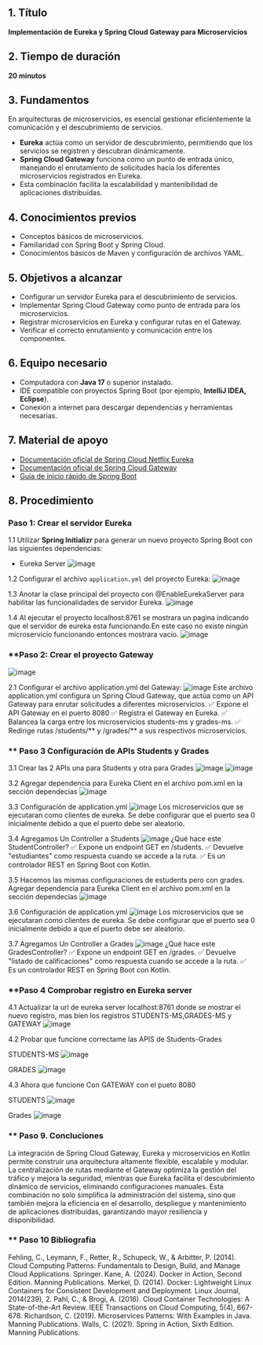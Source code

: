## 1. Título
**Implementación de Eureka y Spring Cloud Gateway para Microservicios**

## 2. Tiempo de duración
**20 minutos**

## 3. Fundamentos
En arquitecturas de microservicios, es esencial gestionar eficientemente la comunicación y el descubrimiento de servicios.  
- **Eureka** actúa como un servidor de descubrimiento, permitiendo que los servicios se registren y descubran dinámicamente.  
- **Spring Cloud Gateway** funciona como un punto de entrada único, manejando el enrutamiento de solicitudes hacia los diferentes microservicios registrados en Eureka.  
- Esta combinación facilita la escalabilidad y mantenibilidad de aplicaciones distribuidas.  

## 4. Conocimientos previos
- Conceptos básicos de microservicios.
- Familiaridad con Spring Boot y Spring Cloud.
- Conocimientos básicos de Maven y configuración de archivos YAML.

## 5. Objetivos a alcanzar
- Configurar un servidor Eureka para el descubrimiento de servicios.
- Implementar Spring Cloud Gateway como punto de entrada para los microservicios.
- Registrar microservicios en Eureka y configurar rutas en el Gateway.
- Verificar el correcto enrutamiento y comunicación entre los componentes.

## 6. Equipo necesario
- Computadora con **Java 17** o superior instalado.
- IDE compatible con proyectos Spring Boot (por ejemplo, **IntelliJ IDEA, Eclipse**).
- Conexión a internet para descargar dependencias y herramientas necesarias.

## 7. Material de apoyo
- [Documentación oficial de Spring Cloud Netflix Eureka](https://cloud.spring.io/spring-cloud-netflix/)
- [Documentación oficial de Spring Cloud Gateway](https://spring.io/projects/spring-cloud-gateway)
- [Guía de inicio rápido de Spring Boot](https://spring.io/quickstart)

## 8. Procedimiento

### **Paso 1: Crear el servidor Eureka**
1.1 Utilizar **Spring Initializr** para generar un nuevo proyecto Spring Boot con las siguientes dependencias:
   - Eureka Server
  ![image](https://github.com/user-attachments/assets/d1632d31-52df-45b8-804d-18d0305cdc9a)

1.2 Configurar el archivo `application.yml` del proyecto Eureka:
![image](https://github.com/user-attachments/assets/6635cce2-7313-4b29-854e-fed61f4bbf24)

1.3 Anotar la clase principal del proyecto con @EnableEurekaServer para habilitar las funcionalidades de servidor Eureka.
![image](https://github.com/user-attachments/assets/e47345cc-9971-4c6f-8c19-b77d832542e0)

1.4 Al ejecutar el proyecto localhost:8761 se mostrara un pagina indicando que el servidor de eureka esta funcionando.En este caso no existe ningún microservicio funcionando entonces mostrara vacío.
![image](https://github.com/user-attachments/assets/0b09356b-53b6-4d46-8335-10bba2f80661)

### **Paso 2: Crear el proyecto Gateway
![image](https://github.com/user-attachments/assets/a826d736-81d1-446d-b706-901d0d7ffc73)

2.1 Configurar el archivo application.yml del Gateway:
![image](https://github.com/user-attachments/assets/d85bb5b3-5111-4473-a326-5ee3b1c4e8e4)
Este archivo application.yml configura un Spring Cloud Gateway, que actúa como un API Gateway para enrutar solicitudes a diferentes microservicios.
✅ Expone el API Gateway en el puerto 8080
✅ Registra el Gateway en Eureka.
✅ Balancea la carga entre los microservicios students-ms y grades-ms.
✅ Redirige rutas /students/** y /grades/** a sus respectivos microservicios.

### ** Paso 3  Configuración de APIs Students y Grades

3.1 Crear las 2 APIs una para  Students y otra para Grades
![image](https://github.com/user-attachments/assets/a0b42e44-d6a2-4ac6-9795-8df192bf96bc)
![image](https://github.com/user-attachments/assets/114d6bea-1ad9-48bf-900c-43810a59cdba)

3.2 Agregar dependencia para Eureka Client en el archivo pom.xml en la sección dependecias
![image](https://github.com/user-attachments/assets/d1879887-0a9d-4f58-8c55-b9ee5072f96a)

3.3 Configuración de application.yml
![image](https://github.com/user-attachments/assets/095981ce-691f-4b31-b6d2-112b0243d024)
Los microservicios que se ejecutaran como clientes de eureka. Se debe configurar que el puerto sea 0 inicialmente debido a que el puerto debe ser aleatorio.

3.4 Agregamos Un Controller a Students 
![image](https://github.com/user-attachments/assets/d3ddc102-73b7-4e45-8715-8e1ed855c436)
¿Qué hace este StudentController?
✅ Expone un endpoint GET en /students.
✅ Devuelve "estudiantes" como respuesta cuando se accede a la ruta.
✅ Es un controlador REST en Spring Boot con Kotlin.

3.5  Hacemos las mismas configuraciones de estudents pero con grades. Agregar dependencia para Eureka Client en el archivo pom.xml en la sección dependecias
![image](https://github.com/user-attachments/assets/e8394c3a-92e0-4f33-af3d-c575a085dc85)

3.6 Configuración de application.yml 
![image](https://github.com/user-attachments/assets/89f1bb83-80e7-4f77-a172-3f1cc8a293f6)
Los microservicios que se ejecutaran como clientes de eureka. Se debe configurar que el puerto sea 0 inicialmente debido a que el puerto debe ser aleatorio.

3.7 Agregamos Un Controller a Grades 
![image](https://github.com/user-attachments/assets/a9c6ab19-3ed5-442f-83b6-d9340ce0f13a)
¿Qué hace este GradesController?
✅ Expone un endpoint GET en /grades.
✅ Devuelve "listado de calificaciones" como respuesta cuando se accede a la ruta.
✅ Es un controlador REST en Spring Boot con Kotlin.

### **Paso 4 Comprobar registro en Eureka server

4.1 Actualizar la url de eureka server localhost:8761 donde se mostrar el nuevo registro, mas bien los registros STUDENTS-MS,GRADES-MS y GATEWAY
![image](https://github.com/user-attachments/assets/e57dfc73-8f40-49ff-a7f6-64418f347973)

4.2 Probar que funcione correctame las APIS de Students-Grades 

STUDENTS-MS
![image](https://github.com/user-attachments/assets/5e21753a-69a1-4c9d-ae54-c87548de3b4e)

GRADES
![image](https://github.com/user-attachments/assets/2b1c47dc-58e6-4f0e-92e5-a6752b0847f0)

4.3 Ahora que funcione Con GATEWAY con el pueto 8080

STUDENTS
![image](https://github.com/user-attachments/assets/6e503694-798f-4322-972f-6961ca489afd)

Grades
![image](https://github.com/user-attachments/assets/305d9d69-daa7-46f0-b79c-6beb1e89ed78)

### ** Paso 9. Concluciones
La integración de Spring Cloud Gateway, Eureka y microservicios en Kotlin permite construir una arquitectura altamente flexible, escalable y modular.
La centralización de rutas mediante el Gateway optimiza la gestión del tráfico y mejora la seguridad, mientras que Eureka facilita el descubrimiento dinámico de servicios, eliminando configuraciones manuales.
Esta combinación no solo simplifica la administración del sistema, sino que también mejora la eficiencia en el desarrollo, despliegue y mantenimiento de aplicaciones distribuidas, garantizando mayor resiliencia y disponibilidad.

### ** Paso 10 Bibliografia 
Fehling, C., Leymann, F., Retter, R., Schupeck, W., & Arbitter, P. (2014). Cloud Computing Patterns: Fundamentals to Design, Build, and Manage Cloud Applications. Springer.
Kane, A. (2024). Docker in Action, Second Edition. Manning Publications.
Merkel, D. (2014). Docker: Lightweight Linux Containers for Consistent Development and Deployment. Linux Journal, 2014(239), 2.
Pahl, C., & Brogi, A. (2016). Cloud Container Technologies: A State-of-the-Art Review. IEEE Transactions on Cloud Computing, 5(4), 667-678.
Richardson, C. (2019). Microservices Patterns: With Examples in Java. Manning Publications.
Walls, C. (2021). Spring in Action, Sixth Edition. Manning Publications.






































